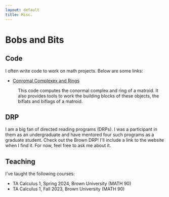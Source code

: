 ```yaml
---
layout: default
title: Misc.
---
```

# Bobs and Bits

## Code
I often write code to work on math projects. Below are some links:
* <dt><a href="https://github.com/ethanpartida/Conormal">Conromal Complexex and Rings</a></dt> 
<dd> 
This code computes the conormal complex and ring of a matroid. It also provides tools to work the building blocks of these objects, the biflats and biflags of a matroid.
</dd>

## DRP
I am a big fan of directed reading programs (DRPs). I was a participant in them as an undergraduate and have mentored four such programs as a graduate student. Check out the Brown DRP! I'll include a link to the website when I find it. For now, feel free to ask me about it.

## Teaching
I've taught the following courses:
* TA Calculus 1, Spring 2024, Brown University (MATH 90)
* TA Calculus 1, Fall 2023, Brown University (MATH 90)
